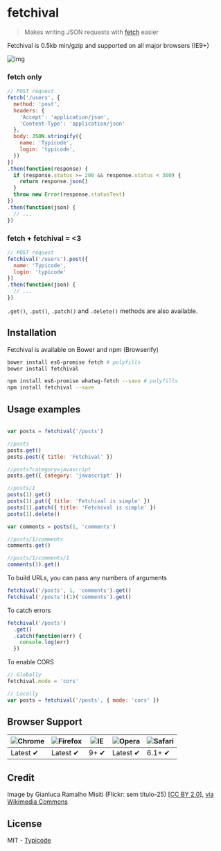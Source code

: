 # fetchival

> Makes writing JSON requests with [fetch](https://github.com/github/fetch) easier 

Fetchival is 0.5kb min/gzip and supported on all major browsers (IE9+)

![img](http://upload.wikimedia.org/wikipedia/commons/thumb/6/64/Sem_t%C3%ADtulo_holi_festival_colours_2013.jpg/1024px-Sem_t%C3%ADtulo_holi_festival_colours_2013.jpg)

### fetch only

```javascript
// POST request
fetch('/users', {
  method: 'post',
  headers: {
    'Accept': 'application/json',
    'Content-Type': 'application/json'
  },
  body: JSON.stringify({
    name: 'Typicode',
    login: 'typicode',
  })
})
.then(function(response) {
  if (response.status >= 200 && response.status < 300) {
    return response.json()
  }
  throw new Error(response.statusText)
})
.then(function(json) {
  // ...
})
```

### fetch + fetchival = <3

```javascript
// POST request
fetchival('/users').post({
  name: 'Typicode',
  login: 'typicode'
})
.then(function(json) {
  // ...
})
```

`.get()`, `.put()`, `.patch()` and `.delete()` methods are also available.

## Installation

Fetchival is available on Bower and npm (Browserify)

```bash
bower install es6-promise fetch # polyfills
bower install fetchival
```

```bash
npm install es6-promise whatwg-fetch --save # polyfills
npm install fetchival --save
```

## Usage examples

```javascript

var posts = fetchival('/posts')

//posts
posts.get()
posts.post({ title: 'Fetchival' })

//posts?category=javascript
posts.get({ category: 'javascript' })

//posts/1
posts(1).get()
posts(1).put({ title: 'Fetchival is simple' })
posts(1).patch({ title: 'Fetchival is simple' })
posts(1).delete()

var comments = posts(1, 'comments')

//posts/1/comments
comments.get()

//posts/1/comments/1
comments(1).get()
```

To build URLs, you can pass any numbers of arguments

```javascript
fetchival('/posts', 1, 'comments').get()
fetchival('/posts')(1)('comments').get()
```

To catch errors

```javascript
fetchival('/posts')
  .get()
  .catch(function(err) {
    console.log(err)
  })
```

To enable CORS

```javascript
// Globally
fetchival.mode = 'cors'

// Locally
var posts = fetchival('/posts', { mode: 'cors' })
```

## Browser Support

![Chrome](https://raw.github.com/alrra/browser-logos/master/chrome/chrome_48x48.png) | ![Firefox](https://raw.github.com/alrra/browser-logos/master/firefox/firefox_48x48.png) | ![IE](https://raw.github.com/alrra/browser-logos/master/internet-explorer/internet-explorer_48x48.png) | ![Opera](https://raw.github.com/alrra/browser-logos/master/opera/opera_48x48.png) | ![Safari](https://raw.github.com/alrra/browser-logos/master/safari/safari_48x48.png)
--- | --- | --- | --- | --- |
Latest ✔ | Latest ✔ | 9+ ✔ | Latest ✔ | 6.1+ ✔ |

## Credit

Image by Gianluca Ramalho Misiti (Flickr: sem título-25) [<a href="http://creativecommons.org/licenses/by/2.0">CC BY 2.0</a>], <a href="http://commons.wikimedia.org/wiki/File%3ASem_t%C3%ADtulo_holi_festival_colours_2013.jpg">via Wikimedia Commons</a>

## License

MIT - [Typicode](https://github.com/typicode)
